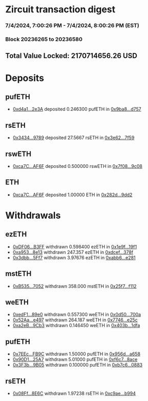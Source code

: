 # Zircuit transaction digest
### 7/4/2024, 7:00:26 PM - 7/4/2024, 8:00:26 PM (EST)
### Block 20236265 to 20236580

## Total Value Locked: 2170714656.26 USD

# Deposits
## pufETH
- [0xd4a1...2e3A](https://etherscan.io/address/0xd4a1ad9f53721F8e4364114b8a074cE8e1132e3A) deposited 0.246300 pufETH in [0x9ba8...d757](https://etherscan.io/tx/0xd4a1ad9f53721F8e4364114b8a074cE8e1132e3A)
## rsETH
- [0x3434...9789](https://etherscan.io/address/0x34349c5569e7B846c3558961552D2202760A9789) deposited 27.5667 rsETH in [0x3e62...7f59](https://etherscan.io/tx/0x34349c5569e7B846c3558961552D2202760A9789)
## rswETH
- [0xca7C...AF6F](https://etherscan.io/address/0xca7C16Fa80E29A0D981F826Ba4467998a7a8AF6F) deposited 0.500000 rswETH in [0x7f08...9c08](https://etherscan.io/tx/0xca7C16Fa80E29A0D981F826Ba4467998a7a8AF6F)
## ETH
- [0xca7C...AF6F](https://etherscan.io/address/0xca7C16Fa80E29A0D981F826Ba4467998a7a8AF6F) deposited 1.00000 ETH in [0x282d...9dd2](https://etherscan.io/tx/0xca7C16Fa80E29A0D981F826Ba4467998a7a8AF6F)
# Withdrawals
## ezETH
- [0xDF06...B3FF](https://etherscan.io/address/0xDF0655b607Df467A1De8f1Ebc0f3f63bd7bAB3FF) withdrawn 0.598400 ezETH in [0x1e9f...19f1](https://etherscan.io/tx/0xDF0655b607Df467A1De8f1Ebc0f3f63bd7bAB3FF)
- [0xa953...8e13](https://etherscan.io/address/0xa953199f569B65977b649c428dF7883CB2378e13) withdrawn 247.357 ezETH in [0xdcef...378f](https://etherscan.io/tx/0xa953199f569B65977b649c428dF7883CB2378e13)
- [0x3dbb...5Ff7](https://etherscan.io/address/0x3dbb624861C0f62BdE573a33640ca016E4c65Ff7) withdrawn 3.97676 ezETH in [0xabb6...e281](https://etherscan.io/tx/0x3dbb624861C0f62BdE573a33640ca016E4c65Ff7)
## mstETH
- [0xB535...7052](https://etherscan.io/address/0xB535199c2A7d696F66990b83170E69e228F57052) withdrawn 358.000 mstETH in [0x25f7...f112](https://etherscan.io/tx/0xB535199c2A7d696F66990b83170E69e228F57052)
## weETH
- [0xedF1...89e0](https://etherscan.io/address/0xedF14327197F4fa1602CAb385147A83cDa6E89e0) withdrawn 0.557300 weETH in [0x0d50...700a](https://etherscan.io/tx/0xedF14327197F4fa1602CAb385147A83cDa6E89e0)
- [0x52Aa...e497](https://etherscan.io/address/0x52Aa899454998Be5b000Ad077a46Bbe360F4e497) withdrawn 264.187 weETH in [0x7746...e25c](https://etherscan.io/tx/0x52Aa899454998Be5b000Ad077a46Bbe360F4e497)
- [0xa2eB...9Cb3](https://etherscan.io/address/0xa2eB3D6952859eF1895eE8833729301a17949Cb3) withdrawn 0.146450 weETH in [0x403b...1dfa](https://etherscan.io/tx/0xa2eB3D6952859eF1895eE8833729301a17949Cb3)
## pufETH
- [0x7EEc...FB9C](https://etherscan.io/address/0x7EEcAe1385f0393dAEc3D11c8b61C9d48426FB9C) withdrawn 1.50000 pufETH in [0x956d...a658](https://etherscan.io/tx/0x7EEcAe1385f0393dAEc3D11c8b61C9d48426FB9C)
- [0x90D1...25A7](https://etherscan.io/address/0x90D1DeA72Db2067ec919C0A2487bF035720c25A7) withdrawn 5.01000 pufETH in [0xf6c7...8ace](https://etherscan.io/tx/0x90D1DeA72Db2067ec919C0A2487bF035720c25A7)
- [0x3F3b...9B05](https://etherscan.io/address/0x3F3b28c52482afD5Dc3e288478705B4aCB429B05) withdrawn 0.100000 pufETH in [0xb7c6...0883](https://etherscan.io/tx/0x3F3b28c52482afD5Dc3e288478705B4aCB429B05)
## rsETH
- [0x08Ff...8E6C](https://etherscan.io/address/0x08FfF0793DE4AEd30850D2C4D9a3880d1B7D8E6C) withdrawn 1.97238 rsETH in [0xc9ae...b994](https://etherscan.io/tx/0x08FfF0793DE4AEd30850D2C4D9a3880d1B7D8E6C)
